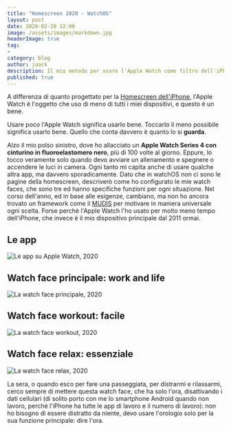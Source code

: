 ```yaml
---
title: "Homescreen 2020 - WatchOS"
layout: post
date: 2020-02-20 12:00
image: /assets/images/markdown.jpg
headerImage: true
tag:
-
category: blog
author: jaack
description: Il mio metodo per usare l'Apple Watch come filtro dell'iPhone
published: true
---
```

A differenza di quanto progettato per la [Homescreen dell'iPhone]({{base}}/homescreen-2020-iphone),
l'Apple Watch è l'oggetto che uso di meno di tutti i miei dispositivi, e questo è un bene.

Usare poco l'Apple Watch significa usarlo bene. Toccarlo il meno possibile significa usarlo bene.
Quello che conta davvero è quanto lo si **guarda**.

Alzo il mio polso sinistro, dove ho allacciato un **Apple Watch Series 4 con cinturino
in fluoroelastomero nero**, più di 100 volte al giorno. Eppure, lo tocco veramente solo quando
devo avviare un allenamento e spegnere o accendere le luci in camera. Ogni tanto mi capita anche
di usare qualche altra app, ma davvero sporadicamente. Dato che in watchOS non ci sono le pagine
della homescreen, descriverò come ho configurato le mie watch faces, che sono tre ed hanno specifiche funzioni
per ogni situazione. Nel corso dell'anno, ed in base alle esigenze, cambiano, ma non ho ancora trovato
un framework come il [MUDIS]({{base}}/homescreen-2020-iphone) per motivare in maniera universale ogni
scelta. Forse perchè l'Apple Watch l'ho usato per molto meno tempo dell'iPhone, che invece è il mio
dispositivo principale dal 2011 ormai.

## Le app

<img class="image" src="{{base}}/assets/images/routines/homescreen/2020/homescreen-2020-watchos-apps.png" alt="Le app su Apple Watch, 2020">



## Watch face principale: work and life

<img class="image" src="{{base}}/assets/images/routines/homescreen/2020/homescreen-2020-watchos-main.png" alt="La watch face principale, 2020">


## Watch face workout: facile

<img class="image" src="{{base}}/assets/images/routines/homescreen/2020/homescreen-2020-watchos-main.png" alt="La watch face workout, 2020">

## Watch face relax: essenziale

<img class="image" src="{{base}}/assets/images/routines/homescreen/2020/homescreen-2020-watchos-main.png" alt="La watch face relax, 2020">

La sera, o quando esco per fare una passeggiata, per distrarmi e rilassarmi,
cerco sempre di mettere questa watch face, che ha solo l'ora, disattivando i dati cellulari
(di solito porto con me lo smartphone Android quando non lavoro, perché l'iPhone ha tutte
le app di lavoro e il numero di lavoro): non ho bisogno di essere distratto da niente, devo
usare l'orologio solo per la sua funzione principale: dire l'ora.
